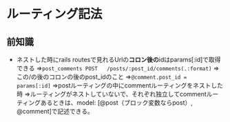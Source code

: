 # ルーティング記法

## 前知識

* ネストした時にrails routesで見れるUrlの**コロン後の**idはparams[:id]で取得できる
⇒`post_comments POST   /posts/:post_id/comments(.:format)`
⇒この/の後のコロンの後のpost_idのこと
⇒`@comment.post_id = params[:id]`
⇒postルーティングの中にcommentルーティングをネストした時
⇒ルーティングがネストしていないで、それぞれ独立してcommentルーティングあるときは、model: [@post（ブロック変数ならpost）, @comment]で記述できる。

